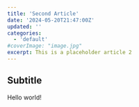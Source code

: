 ```yaml
---
title: 'Second Article'
date: '2024-05-20T21:47:00Z'
updated: ''
categories:
  - 'default'
#coverImage: "image.jpg"
excerpt: This is a placeholder article 2
---
```


## Subtitle

Hello world!
